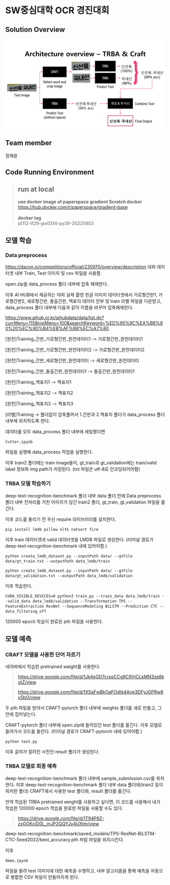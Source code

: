 # SW중심대학 OCR 경진대회

## Solution Overview
![overview image](./figures/overview.png)

## Team member
정재윤

## Code Running Environment
> ## run at local
> **use docker image of paperspace gradient Scratch docker**
> https://hub.docker.com/r/paperspace/gradient-base \
> \
> **docker tag** \
> pt112-tf29-jax0314-py39-20220803

## 모델 학습

### Data preprocess
https://dacon.io/competitions/official/235970/overview/description
대회 데이터셋 내부 Train, Test 이미지 및 csv 파일을 사용함.

open.zip을 data_process 폴더 내부에 압축 해제한다.

이후 AI HUB에서 제공하는 야외 실제 촬영 한글 이미지 데이터셋에서 가로형간판1, 가로형간판2, 세로형간판, 돌출간판, 책표지 데이터 전부 및 train 라벨 파일을 다운받고, data_process 폴더 내부에 다음과 같이 이름을 바꾸어 압축해제한다.

https://www.aihub.or.kr/aihubdata/data/list.do?currMenu=115&topMenu=100&searchKeyword=%ED%95%9C%EA%B8%80%20%EC%9D%B4%EB%AF%B8%EC%A7%80

[원천]Training_간판_가로형간판_원천데이터1 -> 가로형간판_원천데이터1

[원천]Training_간판_가로형간판_원천데이터2 -> 가로형간판_원천데이터2

[원천]Training_간판_세로형간판_원천데이터 -> 세로형간판_원천데이터

[원천]Training_간판_돌출간판_원천데이터1 -> 돌출간판_원천데이터1

[원천]Training_책표지1 -> 책표지1

[원천]Training_책표지2 -> 책표지2

[원천]Training_책표지3 -> 책표지3

[라벨]Training -> 폴더없이 압축풀어서 1.간판과 2.책표지 폴더가 data_process 폴더 내부에 위치하도록 한다.

데이터를 모두 data_process 폴더 내부에 세팅했다면 
```
Cutter.ipynb 
```
파일을 실행해 data_process 작업을 실행한다.

이후 train2 폴더에는 train image들이, gt_train과 gt_validation에는 train/valid label 정보와 img path가 저장된다. (txt 파일은 utf-8로 인코딩되어야함)

### TRBA 모델 학습하기

deep-text-recognition-benchmark 폴더 내부 data 폴더 안에 Data preprocess 폴더 내부 전처리를 거친 이미지가 담긴 train2 폴더, gt_train, gt_validation 파일을 옮긴다.

이후 코드를 돌리기 전 우선 require 라이브러리를 설치한다.

```
pip install lmdb pillow nltk natsort fire
```

이후 train 데이터셋과 valid 데이터셋을 LMDB 파일로 생성한다.
(터미널 경로가 deep-text-recognition-benchmark 내에 있어야함.)

```
python create_lmdb_dataset.py --inputPath data/ --gtFile data/gt_train.txt --outputPath data_lmdb/train
```

```
python create_lmdb_dataset.py --inputPath data/ --gtFile data/gt_validation.txt --outputPath data_lmdb/validation
```

이후 학습한다.

```
CUDA_VISIBLE_DEVICES=0 python3 train.py --train_data data_lmdb/train --valid_data data_lmdb/validation --Transformation TPS --FeatureExtraction ResNet --SequenceModeling BiLSTM --Prediction CTC --data_filtering_off
```

120000 epoch 학습이 완료된 pth 파일을 사용한다.

## 모델 예측

### CRAFT 모델을 사용한 단어 자르기

네이버에서 학습한 pretrained weight를 사용한다.

> https://drive.google.com/file/d/1Jk4eGD7crsqCCg9C9VjCLkMN3ze8kutZ/view

> https://drive.google.com/file/d/1XSaFwBkOaFOdtk4Ane3DFyJGPRw6v5bO/view

두 pth 파일을 받아서 CRAFT-pytorch 폴더 내부에 weights 폴더를 새로 만들고, 그 안에 집어넣는다.

CRAFT-pytorch 폴더 내부에 open.zip에 들어있던 test 폴더를 옮긴다. 이후 모델로 들어가서 코드를 돌린다.
(터미널 경로가 CRAFT-pytorch 내에 있어야함.)

```
python test.py
```

이후 글자가 잘려진 사진인 result 폴더가 생성된다.

### TRBA 모델로 최종 예측

deep-text-recognition-benchmark 폴더 내부에 sample_submission.csv를 위치한다. 이후 deep-text-recognition-benchmark 폴더 내부 data 폴더에(train2 등이 위치한 폴더) CRAFT에서 사용한 test 폴더와, result 폴더를 옮긴다.

만약 학습된 TRBA pretrained weight를 사용하고 싶다면, 이 코드를 사용해서 내가 학습한 120000 epoch 학습을 완료한 파일을 사용할 수도 있다.

> https://drive.google.com/file/d/1T94P6Z-zxGOKciD0L_mJP2QQYJv4UXtm/view

deep-text-recognition-benchmark/saved_models/TPS-ResNet-BiLSTM-CTC-Seed2022/best_accuracy.pth
처럼 파일을 위치시킨다.

이후 
```
demo.ipynb
```

파일을 돌려 test 이미지에 대한 예측을 수행하고, 내부 알고리즘을 통해 예측을 자동으로 병합한 CSV 파일이 만들어지게 된다.